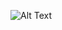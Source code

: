 ![Alt Text](https://cdn.discordapp.com/attachments/1391186677195866186/1392253190103109755/Untitled537_20250705122327.png?ex=686edc53&is=686d8ad3&hm=8921713f27f578537bebeeaa07771d58d80bc5e3ff99b45ecda354c68f5566ed&)
